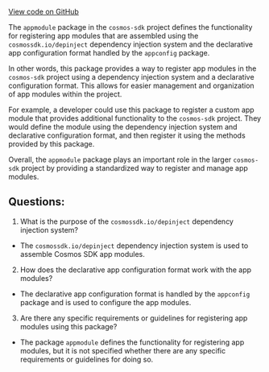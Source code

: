 [View code on GitHub](https://github.com/cosmos/cosmos-sdk/blob/main/core/appmodule/doc.go)

The `appmodule` package in the `cosmos-sdk` project defines the functionality for registering app modules that are assembled using the `cosmossdk.io/depinject` dependency injection system and the declarative app configuration format handled by the `appconfig` package. 

In other words, this package provides a way to register app modules in the `cosmos-sdk` project using a dependency injection system and a declarative configuration format. This allows for easier management and organization of app modules within the project.

For example, a developer could use this package to register a custom app module that provides additional functionality to the `cosmos-sdk` project. They would define the module using the dependency injection system and declarative configuration format, and then register it using the methods provided by this package.

Overall, the `appmodule` package plays an important role in the larger `cosmos-sdk` project by providing a standardized way to register and manage app modules.
## Questions: 
 1. What is the purpose of the `cosmossdk.io/depinject` dependency injection system?
- The `cosmossdk.io/depinject` dependency injection system is used to assemble Cosmos SDK app modules.

2. How does the declarative app configuration format work with the app modules?
- The declarative app configuration format is handled by the `appconfig` package and is used to configure the app modules.

3. Are there any specific requirements or guidelines for registering app modules using this package?
- The package `appmodule` defines the functionality for registering app modules, but it is not specified whether there are any specific requirements or guidelines for doing so.